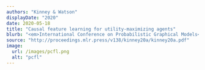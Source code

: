 ```yaml
---
authors: "Kinney & Watson"
displayDate: "2020"
date: 2020-05-18
title: "Causal feature learning for utility-maximizing agents"
blurb: "<em>International Conference on Probabilistic Graphical Models</em>, pp. 257-268."
source: "http://proceedings.mlr.press/v138/kinney20a/kinney20a.pdf"
image:
  url: /images/pcfl.png
  alt: "pcfl"
---
```

